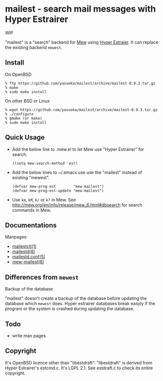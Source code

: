 mailest - search mail messages with Hyper Estrairer
===================================================

WIP

"mailest" is a "search" backend for [Mew](http://mew.org) using
[Hyper Estraier](fallabs.com/hyperestraier/index.html).  It can replace
the existing backend `mewest`.


Install
-------

On OpenBSD

    % ftp https://github.com/yasuoka/mailest/archive/mailest-0.9.3.tar.gz
    % make
    % sudo make install

On other BSD or Linux

    % wget https://github.com/yasuoka/mailest/archive/mailest-0.9.3.tar.gz
    % ./configure
    % gmake (or make)
    % sudo make install


Quick Usage
-----------

+ Add the below line to .mew.el to let Mew use "Hyper Estrairer" for
  search.

      ((setq mew-search-method 'est)

+ Add the below lines to ~/.emacs use use the "mailest" instead of
  existing "mewest".

      (defvar mew-prog-est        "mew-mailest")
      (defvar mew-prog-est-update "mew-mailest")

+ Use `km`, `kM`, `k/` or `k?` in Mew.  See
  http://mew.org/en/info/release/mew_6.html#dbsearch for search commands
  in Mew.


Documentations
--------------

Manpages:

- [mailestctl(1)](http://yasuoka.github.io/mailest/mailestctl.1.html)
- [mailestd(8)](http://yasuoka.github.io/mailest/mailestd.8.html)
- [mailestd.conf(5)](http://yasuoka.github.io/mailest/mailestd.conf.5.html)
- [mew-mailest(8)](http://yasuoka.github.io/mailest/mew-mailest.1.html)


Differences from `mewest`
-------------------------

Backup of the database

  "mailest" doesn't create a backup of the database before updating the
  database which `mewest` does.  Hyper estrairer databases break easyly
  if the program or the system is crashed during updating the database.


Todo
----

- write man pages


Copyright
---------

It's OpenBSD licence other than "libestdraft".  "libestdraft" is derived
from Hyper Estrairer's estcmd.c.  It's LGPL 2.1.  See estdraft.c to check
its entire copyright.
